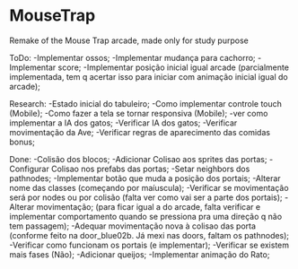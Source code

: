 # MouseTrap
Remake of the Mouse Trap arcade, made only for study purpose

ToDo:
-Implementar ossos;
-Implementar mudança para cachorro;
-Implementar score;
-Implementar posição inicial igual arcade (parcialmente implementada, tem q acertar isso para iniciar com animação inicial igual do arcade);


Research:
-Estado inicial do tabuleiro;
-Como implementar controle touch (Mobile);
-Como fazer a tela se tornar responsiva (Mobile);
-ver como implementar a IA dos gatos;
-Verificar IA dos gatos;
-Verificar movimentação da Ave;
-Verificar regras de aparecimento das comidas bonus;


Done:
-Colisão dos blocos; 
-Adicionar Colisao aos sprites das portas;
-Configurar Colisao nos prefabs das portas;
-Setar neighbors dos pathnodes;
-Implementar botão que muda a posição dos portais;
-Alterar nome das classes (começando por maíuscula);
-Verificar se movimentação será por nodes ou por colisão (falta ver como vai ser a parte dos portais);
-Alterar movimentação; (para ficar igual a do arcade, falta verificar e implementar comportamento quando se pressiona pra uma direção q não tem passagem);
-Adequar movimentação nova à colisao das porta (conforme feito na door_blue02b. Já mexi nas doors, faltam os pathnodes);
-Verificar como funcionam os portais (e implementar);
-Verificar se existem mais fases (Não);
-Adicionar queijos;
-Implementar animação do Rato;

